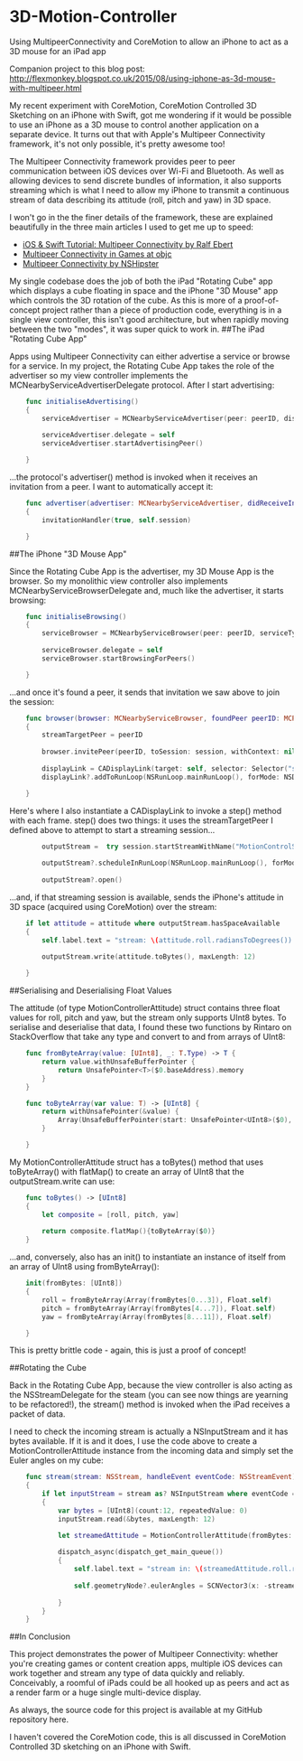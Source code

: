# 3D-Motion-Controller
Using MultipeerConnectivity and CoreMotion to allow an iPhone to act as a 3D mouse for an iPad app

Companion project to this blog post: http://flexmonkey.blogspot.co.uk/2015/08/using-iphone-as-3d-mouse-with-multipeer.html

My recent experiment with CoreMotion, CoreMotion Controlled 3D Sketching on an iPhone with Swift, got me wondering if it would be possible to use an iPhone as a 3D mouse to control another application on a separate device. It turns out that with Apple's Multipeer Connectivity framework, it's not only possible, it's pretty awesome too!

The Multipeer Connectivity framework provides peer to peer communication between iOS devices over Wi-Fi and Bluetooth. As well as allowing devices to send discrete bundles of information, it also supports streaming which is what I need to allow my iPhone to transmit a continuous stream of data describing its attitude (roll, pitch and yaw) in 3D space.

I won't go in the the finer details of the framework, these are explained beautifully in the three main articles I used to get me up to speed:

* [iOS & Swift Tutorial: Multipeer Connectivity by Ralf Ebert](http://www.ralfebert.de/tutorials/ios-swift-multipeer-connectivity/)
* [Multipeer Connectivity in Games at objc](https://www.objc.io/issues/18-games/multipeer-connectivity-for-games/)
* [Multipeer Connectivity by NSHipster](http://nshipster.com/multipeer-connectivity/)

My single codebase does the job of both the iPad "Rotating Cube" app which displays a cube floating in space and the iPhone "3D Mouse" app which controls the 3D rotation of the cube. As this is more of a proof-of-concept project rather than a piece of production code, everything is in a single view controller, this isn't good architecture, but when rapidly moving between the two "modes", it was super quick to work in.
##The iPad "Rotating Cube App"

Apps using Multipeer Connectivity can either advertise a service or browse for a service. In my project, the Rotating Cube App takes the role of the advertiser so my view controller implements the MCNearbyServiceAdvertiserDelegate protocol. After I start advertising:

```swift
    func initialiseAdvertising()
    {
        serviceAdvertiser = MCNearbyServiceAdvertiser(peer: peerID, discoveryInfo: nil, serviceType: serviceType)
        
        serviceAdvertiser.delegate = self
        serviceAdvertiser.startAdvertisingPeer()

    }
```

...the protocol's advertiser() method is invoked when it receives an invitation from a peer. I want to automatically accept it:

```swift
    func advertiser(advertiser: MCNearbyServiceAdvertiser, didReceiveInvitationFromPeer peerID: MCPeerID, withContext context: NSData?, invitationHandler: (Bool, MCSession) -> Void)
    {
        invitationHandler(true, self.session)

    }
```
    
##The iPhone "3D Mouse App"

Since the Rotating Cube App is the advertiser, my 3D Mouse App is the browser. So my monolithic view controller also implements MCNearbyServiceBrowserDelegate and, much like the advertiser, it starts browsing:

```swift
    func initialiseBrowsing()
    {
        serviceBrowser = MCNearbyServiceBrowser(peer: peerID, serviceType: serviceType)
        
        serviceBrowser.delegate = self
        serviceBrowser.startBrowsingForPeers()

    }
```

...and once it's found a peer, it sends that invitation we saw above to join the session:

```swift
    func browser(browser: MCNearbyServiceBrowser, foundPeer peerID: MCPeerID, withDiscoveryInfo info: [String : String]?)
    {
        streamTargetPeer = peerID
        
        browser.invitePeer(peerID, toSession: session, withContext: nil, timeout: 120)
        
        displayLink = CADisplayLink(target: self, selector: Selector("step"))
        displayLink?.addToRunLoop(NSRunLoop.mainRunLoop(), forMode: NSDefaultRunLoopMode)

    }
```

Here's where I also instantiate a CADisplayLink to invoke a step() method with each frame. step() does two things: it uses the streamTargetPeer I defined above to attempt to start a streaming session...

```swift
        outputStream =  try session.startStreamWithName("MotionControlStream", toPeer: streamTargetPeer)
  
        outputStream?.scheduleInRunLoop(NSRunLoop.mainRunLoop(), forMode: NSDefaultRunLoopMode)
        
        outputStream?.open()
```

...and, if that streaming session is available, sends the iPhone's attitude in 3D space (acquired using CoreMotion) over the stream:

```swift
    if let attitude = attitude where outputStream.hasSpaceAvailable
    {
        self.label.text = "stream: \(attitude.roll.radiansToDegrees()) | \(attitude.pitch.radiansToDegrees()) | \(attitude.yaw.radiansToDegrees())"
        
        outputStream.write(attitude.toBytes(), maxLength: 12)

    }
```

##Serialising and Deserialising Float Values

The attitude (of type MotionControllerAttitude) struct contains three float values for roll, pitch and yaw, but the stream only supports UInt8 bytes. To serialise and deserialise that data, I found these two functions by Rintaro on StackOverflow that take any type and convert to and from arrays of UInt8:

```swift
    func fromByteArray(value: [UInt8], _: T.Type) -> T {
        return value.withUnsafeBufferPointer {
            return UnsafePointer<T>($0.baseAddress).memory
        }
    }

    func toByteArray(var value: T) -> [UInt8] {
        return withUnsafePointer(&value) {
            Array(UnsafeBufferPointer(start: UnsafePointer<UInt8>($0), count: sizeof(T)))
        }

    }
```

My MotionControllerAttitude struct has a toBytes() method that uses toByteArray() with flatMap() to create an array of UInt8 that the outputStream.write can use:

```swift
    func toBytes() -> [UInt8]
    {
        let composite = [roll, pitch, yaw]
        
        return composite.flatMap(){toByteArray($0)}
    }
```

...and, conversely, also has an init() to instantiate an instance of itself from an array of UInt8 using fromByteArray():

```swift
    init(fromBytes: [UInt8])
    {
        roll = fromByteArray(Array(fromBytes[0...3]), Float.self)
        pitch = fromByteArray(Array(fromBytes[4...7]), Float.self)
        yaw = fromByteArray(Array(fromBytes[8...11]), Float.self)

    }
```

This is pretty brittle code - again, this is just a proof of concept!

##Rotating the Cube

Back in the Rotating Cube App, because the view controller is also acting as the NSStreamDelegate for the steam (you can see now things are yearning to be refactored!), the stream() method is invoked when the iPad receives a packet of data.

I need to check the incoming stream is actually a NSInputStream and it has bytes available. If it is and it does, I use the code above to create a MotionControllerAttitude instance from the incoming data and simply set the Euler angles on my cube:

```swift
    func stream(stream: NSStream, handleEvent eventCode: NSStreamEvent)
    {
        if let inputStream = stream as? NSInputStream where eventCode == NSStreamEvent.HasBytesAvailable
        {
            var bytes = [UInt8](count:12, repeatedValue: 0)
            inputStream.read(&bytes, maxLength: 12)

            let streamedAttitude = MotionControllerAttitude(fromBytes: bytes)
            
            dispatch_async(dispatch_get_main_queue())
            {
                self.label.text = "stream in: \(streamedAttitude.roll.radiansToDegrees()) | \(streamedAttitude.pitch.radiansToDegrees()) | \(streamedAttitude.yaw.radiansToDegrees())"
                
                self.geometryNode?.eulerAngles = SCNVector3(x: -streamedAttitude.pitch, y: streamedAttitude.yaw, z: streamedAttitude.roll)
            
            }
        }
    }
```

##In Conclusion

This project demonstrates the power of Multipeer Connectivity: whether you're creating games or content creation apps, multiple iOS devices can work together and stream any type of data quickly and reliably. Conceivably, a roomful of iPads could be all hooked up as peers and act as a render farm or a huge single multi-device display.

As always, the source code for this project is available at my GitHub repository here.

I haven't covered the CoreMotion code, this is all discussed in CoreMotion Controlled  3D sketching on an iPhone with Swift.
